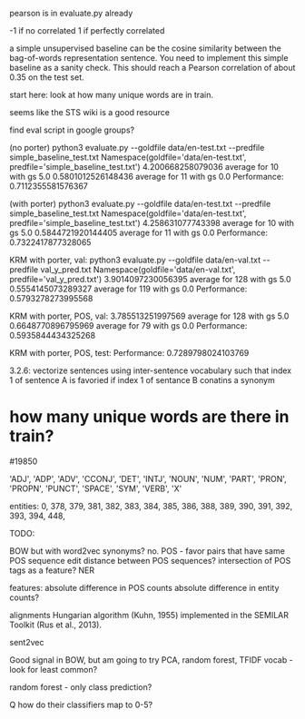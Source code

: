 pearson is in evaluate.py already

-1 if no correlated
1 if perfectly correlated



 a simple unsupervised baseline can be the cosine similarity between the bag-of-words representation sentence. You need to implement this simple baseline as a sanity check. This should reach a Pearson correlation of about 0.35 on the test set.

 start here: look at how many unique words are in train.


 seems like the STS wiki is a good resource

 find eval script in google groups?

(no porter)
python3 evaluate.py --goldfile data/en-test.txt --predfile simple_baseline_test.txt 
Namespace(goldfile='data/en-test.txt', predfile='simple_baseline_test.txt')
4.200668258079036 average for 10 with gs 5.0
0.5801012526148436 average for 11 with gs 0.0
Performance: 0.7112355581576367

(with porter)
python3 evaluate.py --goldfile data/en-test.txt --predfile simple_baseline_test.txt 
Namespace(goldfile='data/en-test.txt', predfile='simple_baseline_test.txt')
4.258631077743398 average for 10 with gs 5.0
0.5844721920144405 average for 11 with gs 0.0
Performance: 0.7322417877328065



KRM with porter, val:
 python3 evaluate.py --goldfile data/en-val.txt --predfile val_y_pred.txt
Namespace(goldfile='data/en-val.txt', predfile='val_y_pred.txt')
3.9014097230056395 average for 128 with gs 5.0
0.5554145073289327 average for 119 with gs 0.0
Performance: 0.5793278273995568

KRM with porter, POS, val:
3.785513251997569 average for 128 with gs 5.0
0.6648770896795969 average for 79 with gs 0.0
Performance: 0.5935844434325268

KRM with porter, POS, test:
Performance: 0.7289798024103769



3.2.6: vectorize sentences using inter-sentence vocabulary such that index 1 of sentence A is favoried if index 1 of sentance B conatins a synonym

# how many unique words are there in train?
#19850

'ADJ',
 'ADP',
 'ADV',
 'CCONJ',
 'DET',
 'INTJ',
 'NOUN',
 'NUM',
 'PART',
 'PRON',
 'PROPN',
 'PUNCT',
 'SPACE',
 'SYM',
 'VERB',
 'X'

entities:
0,
 378,
 379,
 381,
 382,
 383,
 384,
 385,
 386,
 388,
 389,
 390,
 391,
 392,
 393,
 394,
 448,


TODO:

BOW but with word2vec synonyms? no.
POS - favor pairs that have same POS sequence
	edit distance between POS sequences?
	intersection of POS tags as a feature?
NER

features:
	absolute difference in POS counts
	absolute difference in entity counts?


alignments
Hungarian algorithm (Kuhn, 1955) implemented in the SEMILAR Toolkit (Rus et al., 2013).


sent2vec

Good signal in BOW, but am going to try PCA, random forest, TFIDF vocab - look for least common?


random forest - only class prediction?

Q how do their classifiers map to 0-5?